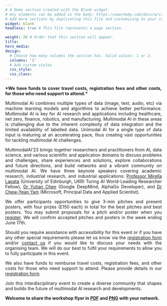```yaml
---
# A Demo section created with the Blank widget.
# Any elements can be added in the body: https://wowchemy.com/docs/writing-markdown-latex/
# Add more sections by duplicating this file and customizing to your requirements.
widget: blank
headless: true # This file represents a page section.

weight: 20 # Order that this section will appear.
title:
hero_media: 
design:
  # Choose how many columns the section has. Valid values: 1 or 2.
  columns: '1'
  # Add custom styles
  css_style:
  css_class:
---
```

<p style="text-align: justify;"><strong>*We have funds to cover travel costs, registration fees and other costs, for those who need support to attend.*</strong>
</p>
<p style="text-align: justify;">
Multimodal AI combines multiple types of data (image, text, audio, etc) via machine learning models and algorithms to achieve better performance. Multimodal AI is key for AI research and applications including healthcare, net zero, finance, robotics, and manufacturing. Multimodal AI in these areas is challenging due to the inherent complexity of data integration and the limited availability of labelled data. Unimodal AI for a single type of data input is maturing at an accelerating pace, thus creating vast opportunities for tackling multimodal AI challenges.
</p>
<p style="text-align: justify;">
MultimodalAI’23 brings together researchers and practitioners from AI, data science, and various scientific and application domains to discuss problems and challenges, share experiences and solutions, explore collaborations and future directions, and build networks and a vibrant community on multimodal AI. We have three keynote speakers covering academic research, industrial research, and industrial applications: <a href="https://homepages.inf.ed.ac.uk/mlap/">Professor Mirella Lapata</a> (University of Edinburgh, UKRI Turing AI World-Leading Researcher Fellow), <a href="https://www.cantab.net/users/yutian.chen/index.html">Dr Yutian Chen</a> (Google DeepMind, AlphaGo Developer), and <a href="https://www.linkedin.com/in/cyyam/?originalSubdomain=uk">Dr Chew-Yean Yam</a> (Microsoft, Principal Data and Applied Scientist).
</p>

<p style="text-align: justify;">
We offer participants opportunities to give 3-min pitches and present posters, with four prizes (£150 each) in total for the best pitches and best posters. You may submit proposals for a pitch and/or poster when you <a href="https://onlineshop.shef.ac.uk/conferences-and-events/faculty-of-engineering/faculty-of-engineering/first-workshop-on-multimodal-ai">register</a>. We will confirm accepted pitches and posters in the week ending June 17th.
</p>

<p style="text-align: justify;">
Should you require assistance with accessibility for this event or if you have any other special requirements please let us know via the <a href="https://onlineshop.shef.ac.uk/conferences-and-events/faculty-of-engineering/faculty-of-engineering/first-workshop-on-multimodal-ai">registration form</a> and/or <a href="#contact">contact us</a> if you would like to discuss your needs with the organising team. We will do our best to fulfil your requirements to allow you to fully participate in this event. 
</p>

<p style="text-align: justify;">
We also have funds to reimburse travel costs, registration fees, and other costs for those who need support to attend. Please provide details in our <a href="https://onlineshop.shef.ac.uk/conferences-and-events/faculty-of-engineering/faculty-of-engineering/first-workshop-on-multimodal-ai">registration form</a>.
</p>

<p style="text-align: justify;">
Join this interdisciplinary event to create a diverse community that shapes and builds the future of multimodal AI research and developments.
</p>

**Welcome to share the workshop flyer in [PDF](media/flyer.pdf) and [PNG](media/flyer.png) with your network.**
